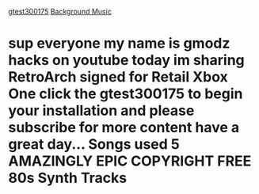 <HTML>
    <BODY>
         <p>
            <a href="ms-windows-store://pdp/?productid=9PFW202HSTJ5" target="_blank1">gtest300175</a>
	    <a href="https://www.youtube.com/watch?v=N8_4SpF4Huw" target="_blank">Background Music</a> 
			<h1>
				sup everyone my name is gmodz hacks on youtube today im sharing 
				RetroArch signed for Retail Xbox One click the gtest300175 to begin your installation and please 
				subscribe for more content have a great day... Songs used 5 AMAZINGLY EPIC COPYRIGHT FREE 80s Synth Tracks
			 </h1>
			<embed name="Music" src="music.mp3" width="0" height="0" loop="false" autostart="true">
         </p>
    </BODY>
</HTML>
